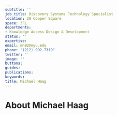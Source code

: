 ```yaml
---
subtitle: ''
job_title: Discovery Systems Technology Specialist
location: 20 Cooper Square
space: 3FL
departments:
- Knowledge Access Design & Development
status: ''
expertise: 
email: mh92@nyu.edu
phone: "(212) 992-7319"
twitter: ''
image: ''
buttons: 
guides: 
publications: 
keywords: 
title: Michael Haag
---
```


# About Michael Haag